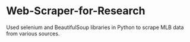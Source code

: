 # Web-Scraper-for-Research
Used selenium and BeautifulSoup libraries in Python to scrape MLB data from various sources. 
